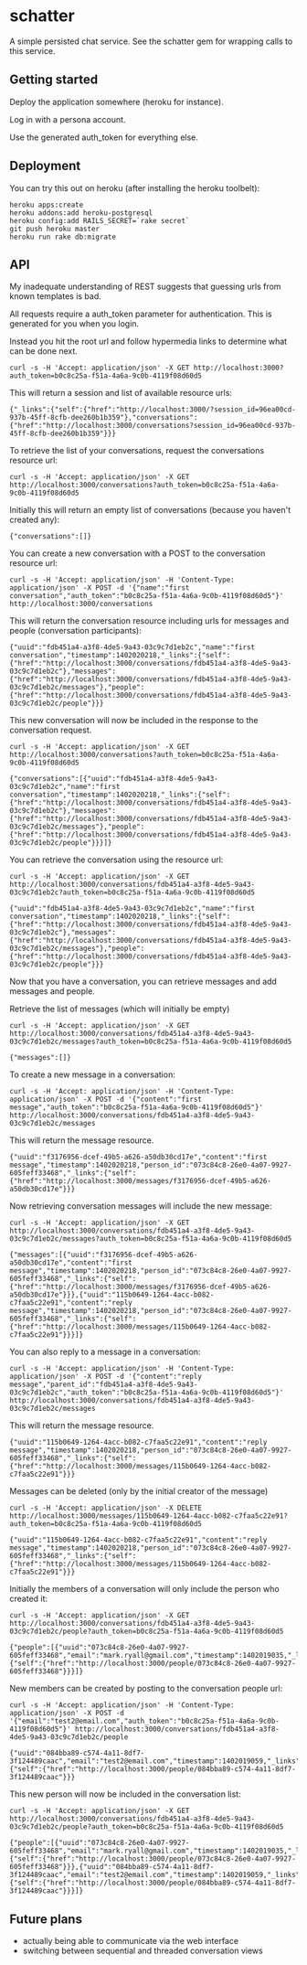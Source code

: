 # schatter

A simple persisted chat service.  See the schatter gem for wrapping calls to this service.

## Getting started

Deploy the application somewhere (heroku for instance).

Log in with a persona account.

Use the generated auth_token for everything else.

## Deployment

You can try this out on heroku (after installing the heroku toolbelt):

    heroku apps:create
    heroku addons:add heroku-postgresql
    heroku config:add RAILS_SECRET=`rake secret`
    git push heroku master
    heroku run rake db:migrate

## API

My inadequate understanding of REST suggests that guessing urls from known templates is bad.

All requests require a auth_token parameter for authentication.  This is generated for you when you login.

Instead you hit the root url and follow hypermedia links to determine what can be done next.

    curl -s -H 'Accept: application/json' -X GET http://localhost:3000?auth_token=b0c8c25a-f51a-4a6a-9c0b-4119f08d60d5

This will return a session and list of available resource urls:

    {"_links":{"self":{"href":"http://localhost:3000/?session_id=96ea00cd-937b-45ff-8cfb-dee260b1b359"},"conversations":{"href":"http://localhost:3000/conversations?session_id=96ea00cd-937b-45ff-8cfb-dee260b1b359"}}}

To retrieve the list of your conversations, request the conversations resource url:

    curl -s -H 'Accept: application/json' -X GET http://localhost:3000/conversations?auth_token=b0c8c25a-f51a-4a6a-9c0b-4119f08d60d5

Initially this will return an empty list of conversations (because you haven't created any):

    {"conversations":[]}

You can create a new conversation with a POST to the conversation resource url:

    curl -s -H 'Accept: application/json' -H 'Content-Type: application/json' -X POST -d '{"name":"first conversation","auth_token":"b0c8c25a-f51a-4a6a-9c0b-4119f08d60d5"}' http://localhost:3000/conversations

This will return the conversation resource including urls for messages and people (conversation participants):

    {"uuid":"fdb451a4-a3f8-4de5-9a43-03c9c7d1eb2c","name":"first conversation","timestamp":1402020218,"_links":{"self":{"href":"http://localhost:3000/conversations/fdb451a4-a3f8-4de5-9a43-03c9c7d1eb2c"},"messages":{"href":"http://localhost:3000/conversations/fdb451a4-a3f8-4de5-9a43-03c9c7d1eb2c/messages"},"people":{"href":"http://localhost:3000/conversations/fdb451a4-a3f8-4de5-9a43-03c9c7d1eb2c/people"}}}

This new conversation will now be included in the response to the conversation request.

    curl -s -H 'Accept: application/json' -X GET http://localhost:3000/conversations?auth_token=b0c8c25a-f51a-4a6a-9c0b-4119f08d60d5

    {"conversations":[{"uuid":"fdb451a4-a3f8-4de5-9a43-03c9c7d1eb2c","name":"first conversation","timestamp":1402020218,"_links":{"self":{"href":"http://localhost:3000/conversations/fdb451a4-a3f8-4de5-9a43-03c9c7d1eb2c"},"messages":{"href":"http://localhost:3000/conversations/fdb451a4-a3f8-4de5-9a43-03c9c7d1eb2c/messages"},"people":{"href":"http://localhost:3000/conversations/fdb451a4-a3f8-4de5-9a43-03c9c7d1eb2c/people"}}}]}

You can retrieve the conversation using the resource url:

    curl -s -H 'Accept: application/json' -X GET http://localhost:3000/conversations/fdb451a4-a3f8-4de5-9a43-03c9c7d1eb2c?auth_token=b0c8c25a-f51a-4a6a-9c0b-4119f08d60d5

    {"uuid":"fdb451a4-a3f8-4de5-9a43-03c9c7d1eb2c","name":"first conversation","timestamp":1402020218,"_links":{"self":{"href":"http://localhost:3000/conversations/fdb451a4-a3f8-4de5-9a43-03c9c7d1eb2c"},"messages":{"href":"http://localhost:3000/conversations/fdb451a4-a3f8-4de5-9a43-03c9c7d1eb2c/messages"},"people":{"href":"http://localhost:3000/conversations/fdb451a4-a3f8-4de5-9a43-03c9c7d1eb2c/people"}}}

Now that you have a conversation, you can retrieve messages and add messages and people.

Retrieve the list of messages (which will initially be empty)

    curl -s -H 'Accept: application/json' -X GET http://localhost:3000/conversations/fdb451a4-a3f8-4de5-9a43-03c9c7d1eb2c/messages?auth_token=b0c8c25a-f51a-4a6a-9c0b-4119f08d60d5

    {"messages":[]}

To create a new message in a conversation:

    curl -s -H 'Accept: application/json' -H 'Content-Type: application/json' -X POST -d '{"content":"first message","auth_token":"b0c8c25a-f51a-4a6a-9c0b-4119f08d60d5"}' http://localhost:3000/conversations/fdb451a4-a3f8-4de5-9a43-03c9c7d1eb2c/messages

This will return the message resource.

    {"uuid":"f3176956-dcef-49b5-a626-a50db30cd17e","content":"first message","timestamp":1402020218,"person_id":"073c84c8-26e0-4a07-9927-605feff33468","_links":{"self":{"href":"http://localhost:3000/messages/f3176956-dcef-49b5-a626-a50db30cd17e"}}}

Now retrieving conversation messages will include the new message:

    curl -s -H 'Accept: application/json' -X GET http://localhost:3000/conversations/fdb451a4-a3f8-4de5-9a43-03c9c7d1eb2c/messages?auth_token=b0c8c25a-f51a-4a6a-9c0b-4119f08d60d5

    {"messages":[{"uuid":"f3176956-dcef-49b5-a626-a50db30cd17e","content":"first message","timestamp":1402020218,"person_id":"073c84c8-26e0-4a07-9927-605feff33468","_links":{"self":{"href":"http://localhost:3000/messages/f3176956-dcef-49b5-a626-a50db30cd17e"}}},{"uuid":"115b0649-1264-4acc-b082-c7faa5c22e91","content":"reply message","timestamp":1402020218,"person_id":"073c84c8-26e0-4a07-9927-605feff33468","_links":{"self":{"href":"http://localhost:3000/messages/115b0649-1264-4acc-b082-c7faa5c22e91"}}}]}

You can also reply to a message in a conversation:

    curl -s -H 'Accept: application/json' -H 'Content-Type: application/json' -X POST -d '{"content":"reply message","parent_id":"fdb451a4-a3f8-4de5-9a43-03c9c7d1eb2c","auth_token":"b0c8c25a-f51a-4a6a-9c0b-4119f08d60d5"}' http://localhost:3000/conversations/fdb451a4-a3f8-4de5-9a43-03c9c7d1eb2c/messages

This will return the message resource.

    {"uuid":"115b0649-1264-4acc-b082-c7faa5c22e91","content":"reply message","timestamp":1402020218,"person_id":"073c84c8-26e0-4a07-9927-605feff33468","_links":{"self":{"href":"http://localhost:3000/messages/115b0649-1264-4acc-b082-c7faa5c22e91"}}}

Messages can be deleted (only by the initial creator of the message)

    curl -s -H 'Accept: application/json' -X DELETE http://localhost:3000/messages/115b0649-1264-4acc-b082-c7faa5c22e91?auth_token=b0c8c25a-f51a-4a6a-9c0b-4119f08d60d5

    {"uuid":"115b0649-1264-4acc-b082-c7faa5c22e91","content":"reply message","timestamp":1402020218,"person_id":"073c84c8-26e0-4a07-9927-605feff33468","_links":{"self":{"href":"http://localhost:3000/messages/115b0649-1264-4acc-b082-c7faa5c22e91"}}}

Initially the members of a conversation will only include the person who created it:

    curl -s -H 'Accept: application/json' -X GET http://localhost:3000/conversations/fdb451a4-a3f8-4de5-9a43-03c9c7d1eb2c/people?auth_token=b0c8c25a-f51a-4a6a-9c0b-4119f08d60d5

    {"people":[{"uuid":"073c84c8-26e0-4a07-9927-605feff33468","email":"mark.ryall@gmail.com","timestamp":1402019035,"_links":{"self":{"href":"http://localhost:3000/people/073c84c8-26e0-4a07-9927-605feff33468"}}}]}

New members can be created by posting to the conversation people url:

    curl -s -H 'Accept: application/json' -H 'Content-Type: application/json' -X POST -d '{"email":"test2@email.com","auth_token":"b0c8c25a-f51a-4a6a-9c0b-4119f08d60d5"}' http://localhost:3000/conversations/fdb451a4-a3f8-4de5-9a43-03c9c7d1eb2c/people

    {"uuid":"084bba89-c574-4a11-8df7-3f124489caac","email":"test2@email.com","timestamp":1402019059,"_links":{"self":{"href":"http://localhost:3000/people/084bba89-c574-4a11-8df7-3f124489caac"}}}

This new person will now be included in the conversation list:

    curl -s -H 'Accept: application/json' -X GET http://localhost:3000/conversations/fdb451a4-a3f8-4de5-9a43-03c9c7d1eb2c/people?auth_token=b0c8c25a-f51a-4a6a-9c0b-4119f08d60d5

    {"people":[{"uuid":"073c84c8-26e0-4a07-9927-605feff33468","email":"mark.ryall@gmail.com","timestamp":1402019035,"_links":{"self":{"href":"http://localhost:3000/people/073c84c8-26e0-4a07-9927-605feff33468"}}},{"uuid":"084bba89-c574-4a11-8df7-3f124489caac","email":"test2@email.com","timestamp":1402019059,"_links":{"self":{"href":"http://localhost:3000/people/084bba89-c574-4a11-8df7-3f124489caac"}}}]}

## Future plans

* actually being able to communicate via the web interface
* switching between sequential and threaded conversation views
